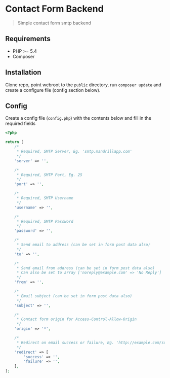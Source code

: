 Contact Form Backend
===================
> Simple contact form smtp backend

## Requirements

* PHP >= 5.4
* Composer

## Installation

Clone repo, point webroot to the `public` directory, run `composer update` and create a configure file (config section below).

## Config

Create a config file (`config.php`) with the contents below and fill in the required fields

```php
<?php

return [
    /*
     * Required, SMTP Server, Eg. 'smtp.mandrillapp.com'
     */
    'server' => '',

    /*
     * Required, SMTP Port, Eg. 25
     */
    'port' => '',

    /*
     * Required, SMTP Username
     */
    'username' => '',

    /*
     * Required, SMTP Password
     */
    'password' => '',

    /*
     * Send email to address (can be set in form post data also)
     */
    'to' => '',

    /*
     * Send email from address (can be set in form post data also)
     * Can also be set to array ['noreply@example.com' => 'No Reply']
     */
    'from' => '',

    /*
     * Email subject (can be set in form post data also)
     */
    'subject' => '',

    /*
     * Contact form origin for Access-Control-Allow-Origin
     */
    'origin' => '*',

    /*
     * Redirect on email success or failure, Eg. 'http://example.com/success'
     */
    'redirect' => [
    	'success' => '',
    	'failure' => '',
    ],
];
```
